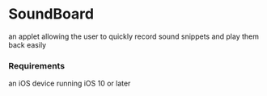 # SoundBoard
an applet allowing the user to quickly record sound snippets and play them back easily

### Requirements
an iOS device running iOS 10 or later

